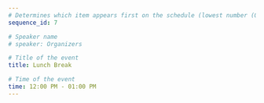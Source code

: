 ```yaml
---
# Determines which item appears first on the schedule (lowest number (0) appears first)
sequence_id: 7

# Speaker name
# speaker: Organizers

# Title of the event
title: Lunch Break

# Time of the event
time: 12:00 PM - 01:00 PM
---
```

